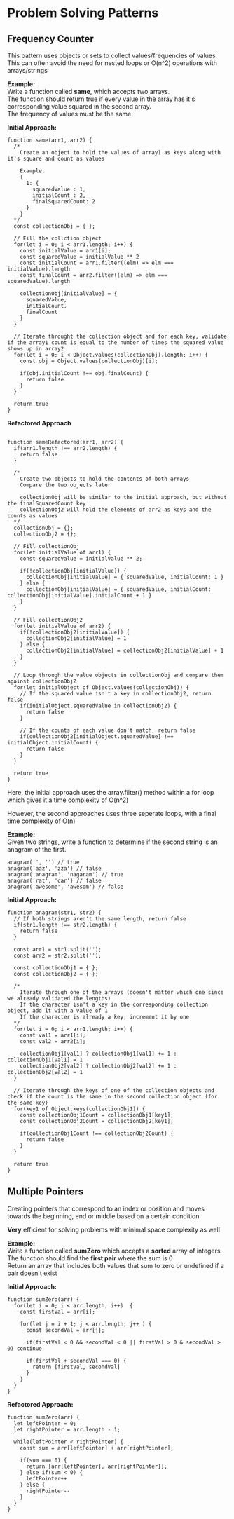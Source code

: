 # Problem Solving Patterns

## Frequency Counter
This pattern uses objects or sets to collect values/frequencies of values.  
This can often avoid the need for nested loops or O(n^2) operations with arrays/strings

<strong>Example: </strong>  
Write a function called <strong>same</strong>, which accepts two arrays.  
The function should return true if every value in the array has it's corresponding value squared in the second array.  
The frequency of values must be the same.

<strong>Initial Approach: </strong>
```
function same(arr1, arr2) {
  /*
    Create an object to hold the values of array1 as keys along with it's square and count as values

    Example:
    {
      1: {
        squaredValue : 1,
        initialCount : 2,
        finalSquaredCount: 2
      }
    }
  */
  const collectionObj = { };

  // Fill the collction object
  for(let i = 0; i < arr1.length; i++) {
    const initialValue = arr1[i];
    const squaredValue = initialValue ** 2
    const initialCount = arr1.filter((elm) => elm === initialValue).length
    const finalCount = arr2.filter((elm) => elm === squaredValue).length

    collectionObj[initialValue] = {
      squaredValue,
      initialCount,
      finalCount
    }
  }
  
  // Iterate throught the collection object and for each key, validate if the array1 count is equal to the number of times the squared value shows up in array2
  for(let i = 0; i < Object.values(collectionObj).length; i++) {
    const obj = Object.values(collectionObj)[i];

    if(obj.initialCount !== obj.finalCount) {
      return false
    }
  }

  return true
}
```

<strong>Refactored Approach</strong>  
```

function sameRefactored(arr1, arr2) {
  if(arr1.length !== arr2.length) {
    return false
  }

  /*
    Create two objects to hold the contents of both arrays
    Compare the two objects later

    collectionObj will be similar to the initial approach, but without the finalSquaredCount key
    collectionObj2 will hold the elements of arr2 as keys and the counts as values
  */
  collectionObj = {};
  collectionObj2 = {};

  // Fill collectionObj
  for(let initialValue of arr1) {
    const squaredValue = initialValue ** 2;

    if(!collectionObj[initialValue]) {
      collectionObj[initialValue] = { squaredValue, initialCount: 1 }
    } else {
      collectionObj[initialValue] = { squaredValue, initialCount: collectionObj[initialValue].initialCount + 1 }
    }
  }

  // Fill collectionObj2
  for(let initialValue of arr2) {
    if(!collectionObj2[initialValue]) {
      collectionObj2[initialValue] = 1
    } else {
      collectionObj2[initialValue] = collectionObj2[initialValue] + 1
    }
  }

  // Loop through the value objects in collectionObj and compare them against collectionObj2
  for(let initialObject of Object.values(collectionObj)) {
    // If the squared value isn't a key in collectionObj2, return false
    if(initialObject.squaredValue in collectionObj2) {
      return false
    }

    // If the counts of each value don't match, return false
    if(collectionObj2[initialObject.squaredValue] !== initialObject.initialCount) {
      return false
    }
  }

  return true
}
```

Here, the initial approach uses the array.filter() method within a for loop which gives it a time complexity of O(n^2)  

However, the second approaches uses three seperate loops, with a final time complexity of O(n)

<strong>Example: </strong>  
Given two strings, write a function to determine if the second string is an anagram of the first.
```
anagram('', '') // true
anagram('aaz', 'zza') // false
anagram('anagram', 'nagaram') // true
anagram('rat', 'car') // false
anagram('awesome', 'awesom') // false
```

<strong>Initial Approach: </strong>
```
function anagram(str1, str2) {
  // If both strings aren't the same length, return false
  if(str1.length !== str2.length) {
    return false
  }

  const arr1 = str1.split('');
  const arr2 = str2.split('');

  const collectionObj1 = { };
  const collectionObj2 = { };

  /*
    Iterate through one of the arrays (doesn't matter which one since we already validated the lengths)
    If the character isn't a key in the corresponding collection object, add it with a value of 1
    If the character is already a key, increment it by one
  */
  for(let i = 0; i < arr1.length; i++) {
    const val1 = arr1[i];
    const val2 = arr2[i];

    collectionObj1[val1] ? collectionObj1[val1] += 1 : collectionObj1[val1] = 1
    collectionObj2[val2] ? collectionObj2[val2] += 1 : collectionObj2[val2] = 1 
  }

  // Iterate through the keys of one of the collection objects and check if the count is the same in the second collection object (for the same key)
  for(key1 of Object.keys(collectionObj1)) {
    const collectionObj1Count = collectionObj1[key1];
    const collectionObj2Count = collectionObj2[key1];

    if(collectionObj1Count !== collectionObj2Count) {
      return false
    }
  }

  return true
}
```

## Multiple Pointers
Creating pointers that correspond to an index or position and moves towards the beginning, end or middle based on a certain condition

<strong>Very</strong> efficient for solving problems with minimal space complexity as well

<strong>Example: </strong>  
Write a function called <strong>sumZero</strong> which accepts a <strong>sorted</strong> array of integers.  
The function should find the <strong>first pair</strong> where the sum is 0  
Return an array that includes both values that sum to zero or undefined if a pair doesn't exist

<strong>Initial Approach:</strong>
```
function sumZero(arr) {
  for(let i = 0; i < arr.length; i++)  {
    const firstVal = arr[i];

    for(let j = i + 1; j < arr.length; j++ ) {
      const secondVal = arr[j];

      if(firstVal < 0 && secondVal < 0 || firstVal > 0 & secondVal > 0) continue

      if(firstVal + secondVal === 0) {
        return [firstVal, secondVal]
      }
    }
  }
}
```

<strong>Refactored Approach:</strong>
```
function sumZero(arr) {
  let leftPointer = 0;
  let rightPointer = arr.length - 1;

  while(leftPointer < rightPointer) {
    const sum = arr[leftPointer] + arr[rightPointer];

    if(sum === 0) {
      return [arr[leftPointer], arr[rightPointer]];
    } else if(sum < 0) {
      leftPointer++
    } else {
      rightPointer--
    }
  }
}
```




